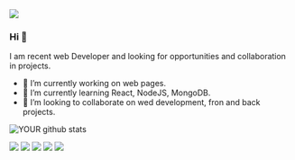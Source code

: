 <img src="https://br.freepik.com/fotos-vetores-gratis/bandeira">

### Hi 👋
I am recent web Developer and looking for opportunities and collaboration in projects.
- 🔭 I’m currently working on web pages.
- 🌱 I’m currently learning React, NodeJS, MongoDB.
- 🤝 I’m looking to collaborate on wed development, fron and back projects. 

![YOUR github stats](https://github-readme-stats.vercel.app/api?username=P4tt1XD)

[<img src="https://img.shields.io/badge/twitter-%231DA1F2.svg?&style=for-the-badge&logo=twitter&logoColor=white" />](https://twitter.com/USERNAME) [<img src="https://img.shields.io/badge/medium-%2312100E.svg?&style=for-the-badge&logo=medium&logoColor=white" />](https://medium.com/USERNAME)  [<img src="https://img.shields.io/badge/linkedin-%230077B5.svg?&style=for-the-badge&logo=linkedin&logoColor=white" />](https://www.linkedin.com/in/USERNAME/) [<img src = "https://img.shields.io/badge/instagram-%23E4405F.svg?&style=for-the-badge&logo=instagram&logoColor=white">](https://www.instagram.com/P4tt1XD/) [<img src = "https://img.shields.io/badge/facebook-%231877F2.svg?&style=for-the-badge&logo=facebook&logoColor=white">](https://www.facebook.com/USERNAME)
